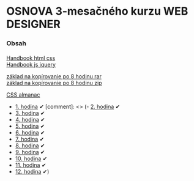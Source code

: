 # OSNOVA 3-mesačného kurzu WEB DESIGNER

### Obsah
#### 

[Handbook html css](html-css-handbook.pdf)<br>
[Handbook js jquery](jquery-handbook.pdf)<br>

[základ na kopírovanie po 8 hodinu rar](default.rar)<br>
[základ na kopírovanie po 8 hodinu zip](default.zip)<br>

[CSS almanac](https://css-tricks.com/almanac/)<br>

- [1. hodina](1/intro.md) &#10004;
[comment]: <> (- [2. hodina](2/intro.md) &#10004;
- [3. hodina](3/intro.md) &#10004;
- [4. hodina](4/intro.md) &#10004;
- [5. hodina](5/intro.md) &#10004;
- [6. hodina](6/intro.md) &#10004;
- [7. hodina](7/intro.md) &#10004;
- [8. hodina](8/intro.md) &#10004;
- [9. hodina](9/intro.md) &#10004;
- [10. hodina](10/intro.md) &#10004;
- [11. hodina](11/intro.md) &#10004;
- [12. hodina](12/intro.md) &#10004;)

